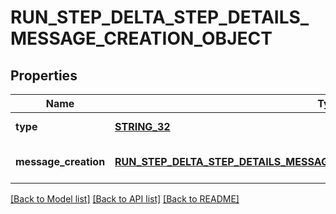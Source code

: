 # RUN_STEP_DELTA_STEP_DETAILS_MESSAGE_CREATION_OBJECT

## Properties
Name | Type | Description | Notes
------------ | ------------- | ------------- | -------------
**type** | [**STRING_32**](STRING_32.md) | Always &#x60;message_creation&#x60;. | [default to null]
**message_creation** | [**RUN_STEP_DELTA_STEP_DETAILS_MESSAGE_CREATION_OBJECT_MESSAGE_CREATION**](RunStepDeltaStepDetailsMessageCreationObject_message_creation.md) |  | [optional] [default to null]

[[Back to Model list]](../README.md#documentation-for-models) [[Back to API list]](../README.md#documentation-for-api-endpoints) [[Back to README]](../README.md)


